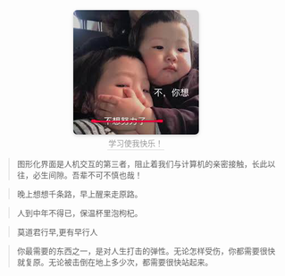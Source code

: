 <center>
    <img style="border-radius: 0.5125em;
    box-shadow: 0 2px 4px 0 rgba(34,36,38,.12),0 2px 10px 0 rgba(34,36,38,.08);"
    src="../images/1546595420415.png">
    <br>
    <div style="color:orange; border-bottom: 1px solid #d9d9d9;
    display: inline-block;
    color: #999;
    padding: 2px;">学习使我快乐！</div>
</center>

> 图形化界面是人机交互的第三者，阻止着我们与计算机的亲密接触，长此以往，必生间隙。吾辈不可不慎也哉！



> 晚上想想千条路，早上醒来走原路。



> 人到中年不得已，保温杯里泡枸杞。



> 莫道君行早,更有早行人



> 你最需要的东西之一，是对人生打击的弹性。无论怎样受伤，你都需要很快就复原。无论被击倒在地上多少次，都需要很快站起来。